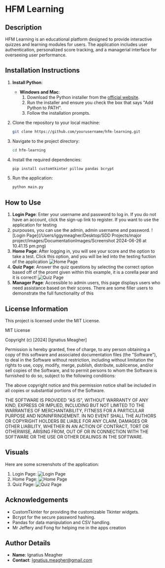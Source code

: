 # HFM Learning

## Description
HFM Learning is an educational platform designed to provide interactive quizzes and learning modules for users. The application includes user authentication, personalized score tracking, and a managerial interface for overseeing user performance.

## Installation Instructions
1. **Install Python**:
    - **Windows and Mac**:
      1. Download the Python installer from the [official website](https://www.python.org/downloads/).
      2. Run the installer and ensure you check the box that says "Add Python to PATH".
      3. Follow the installation prompts.
  
2. Clone the repository to your local machine:
    ```bash
    git clone https://github.com/yourusername/hfm-learning.git
    ```
3. Navigate to the project directory:
    ```bash
    cd hfm-learning
    ```
4. Install the required dependencies:
    ```bash
    pip install customtkinter pillow pandas bcrypt

    ```
5. Run the application:
    ```bash
    python main.py
    ```

## How to Use
1. **Login Page**: Enter your username and password to log in. If you do not have an account, click the sign-up link to register. If you want to use the application for testing
2. purpouses, you can use the admin, admin username and password. 
    ![Login Page](/Users/iggymeagher/Desktop/SDD Projects/major project/images/DocumentationImages/Screenshot 2024-06-26 at 10.41.15 pm.png)
3. **Home Page**: After logging in, you will see your score and the option to take a test. Click this option, and you will be led into the testing fuction of the application
    ![Home Page](./path/to/Screenshot%202024-06-26%20at%2010.43.47%20pm.png)
4. **Quiz Page**: Answer the quiz questions by selecting the correct option based off of the promt given within this example, it is a corella pear and it is correct!
    ![Quiz Page](./path/to/Screenshot%202024-06-26%20at%2010.46.06%20pm.png)
5. **Manager Page**: Accessible to admin users, this page displays users who need assistance based on their scores. There are some filler users to demonstrate the full functionality of this

## License Information
This project is licensed under the MIT License.

MIT License

Copyright (c) [2024] [Ignatius Meagher]

Permission is hereby granted, free of charge, to any person obtaining a copy
of this software and associated documentation files (the "Software"), to deal
in the Software without restriction, including without limitation the rights
to use, copy, modify, merge, publish, distribute, sublicense, and/or sell
copies of the Software, and to permit persons to whom the Software is
furnished to do so, subject to the following conditions:

The above copyright notice and this permission notice shall be included in all
copies or substantial portions of the Software.

THE SOFTWARE IS PROVIDED "AS IS", WITHOUT WARRANTY OF ANY KIND, EXPRESS OR
IMPLIED, INCLUDING BUT NOT LIMITED TO THE WARRANTIES OF MERCHANTABILITY,
FITNESS FOR A PARTICULAR PURPOSE AND NONINFRINGEMENT. IN NO EVENT SHALL THE
AUTHORS OR COPYRIGHT HOLDERS BE LIABLE FOR ANY CLAIM, DAMAGES OR OTHER
LIABILITY, WHETHER IN AN ACTION OF CONTRACT, TORT OR OTHERWISE, ARISING FROM,
OUT OF OR IN CONNECTION WITH THE SOFTWARE OR THE USE OR OTHER DEALINGS IN THE
SOFTWARE.


## Visuals
Here are some screenshots of the application:
1. Login Page:
    ![Login Page](./path/to/Screenshot%202024-06-26%20at%2010.41.15%20pm.png)
2. Home Page:
    ![Home Page](./path/to/Screenshot%202024-06-26%20at%2010.43.47%20pm.png)
3. Quiz Page:
    ![Quiz Page](./path/to/Screenshot%202024-06-26%20at%2010.46.06%20pm.png)

## Acknowledgements
- CustomTkinter for providing the customizable Tkinter widgets.
- Bcrypt for the secure password hashing.
- Pandas for data manipulation and CSV handling.
- Mr Jeffery and Fong for helping me in the apps creation

## Author Details
- **Name**: Ignatius Meagher
- **Contact**: Ignatius.meagher@gmail.com

